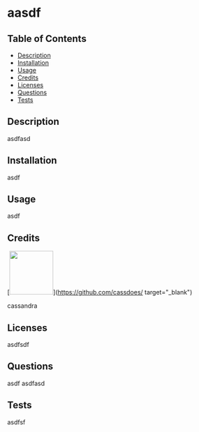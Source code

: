 # aasdf

  ## Table of Contents
  - [Description](#description)
  - [Installation](#installation)
  - [Usage](#usage)
  - [Credits](#credits)
  - [Licenses](#licenses)
  - [Questions](#questions)
  - [Tests](#tests)

  ## Description
  asdfasd

  ## Installation
  asdf

  ## Usage
  asdf

  ## Credits
  [<img src="https://github.com/cassdoes.png?" width="100"/>](https://github.com/cassdoes/ target="_blank")  

  cassandra
  
  ## Licenses
  asdfsdf

  ## Questions
  asdf
  asdfasd

  ## Tests
  asdfsf
